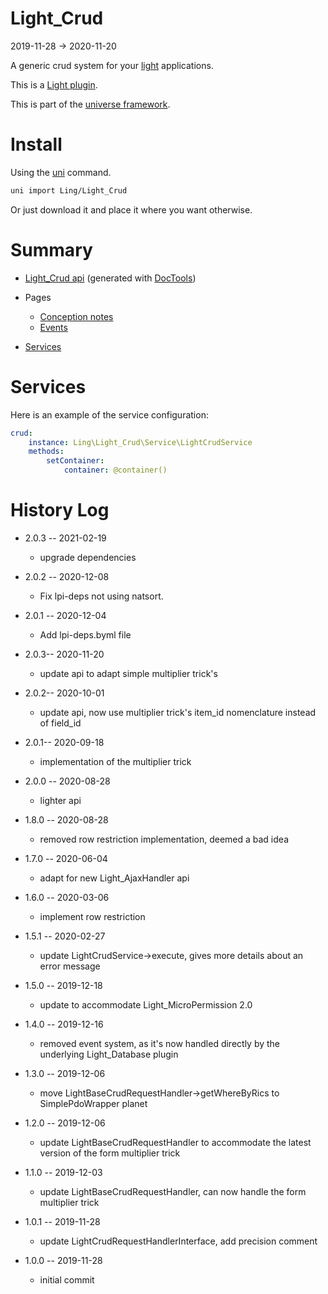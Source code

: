 Light_Crud
===========
2019-11-28 -> 2020-11-20



A generic crud system for your [light](https://github.com/lingtalfi/Light) applications.



This is a [Light plugin](https://github.com/lingtalfi/Light/blob/master/doc/pages/plugin.md).

This is part of the [universe framework](https://github.com/karayabin/universe-snapshot).



Install
==========
Using the [uni](https://github.com/lingtalfi/universe-naive-importer) command.
```bash
uni import Ling/Light_Crud
```

Or just download it and place it where you want otherwise.






Summary
===========
- [Light_Crud api](https://github.com/lingtalfi/Light_Crud/blob/master/doc/api/Ling/Light_Crud.md) (generated with [DocTools](https://github.com/lingtalfi/DocTools))
- Pages
    - [Conception notes](https://github.com/lingtalfi/Light_Crud/blob/master/doc/pages/conception-notes.md)
    - [Events](https://github.com/lingtalfi/Light_Crud/blob/master/doc/pages/events.md)

- [Services](#services)



Services
=========

Here is an example of the service configuration:

```yaml
crud:
    instance: Ling\Light_Crud\Service\LightCrudService
    methods:
        setContainer:
            container: @container()
```





History Log
=============

- 2.0.3 -- 2021-02-19

    - upgrade dependencies

- 2.0.2 -- 2020-12-08

    - Fix lpi-deps not using natsort.

- 2.0.1 -- 2020-12-04

    - Add lpi-deps.byml file

- 2.0.3-- 2020-11-20

    - update api to adapt simple multiplier trick's 
    
- 2.0.2-- 2020-10-01

    - update api, now use multiplier trick's item_id nomenclature instead of field_id
    
- 2.0.1-- 2020-09-18

    - implementation of the multiplier trick
    
- 2.0.0 -- 2020-08-28

    - lighter api 
    
- 1.8.0 -- 2020-08-28

    - removed row restriction implementation, deemed a bad idea
    
- 1.7.0 -- 2020-06-04

    - adapt for new Light_AjaxHandler api
    
- 1.6.0 -- 2020-03-06

    - implement row restriction
    
- 1.5.1 -- 2020-02-27

    - update LightCrudService->execute, gives more details about an error message
    
- 1.5.0 -- 2019-12-18

    - update to accommodate Light_MicroPermission 2.0
    
- 1.4.0 -- 2019-12-16

    - removed event system, as it's now handled directly by the underlying Light_Database plugin

- 1.3.0 -- 2019-12-06

    - move LightBaseCrudRequestHandler->getWhereByRics to SimplePdoWrapper planet
    
- 1.2.0 -- 2019-12-06

    - update LightBaseCrudRequestHandler to accommodate the latest version of the form multiplier trick
    
- 1.1.0 -- 2019-12-03

    - update LightBaseCrudRequestHandler, can now handle the form multiplier trick
    
- 1.0.1 -- 2019-11-28

    - update LightCrudRequestHandlerInterface, add precision comment
    
- 1.0.0 -- 2019-11-28

    - initial commit